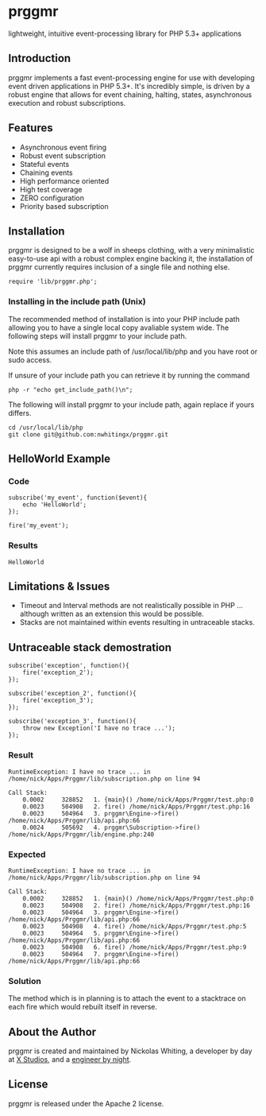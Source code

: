 # prggmr

lightweight, intuitive event-processing library for PHP 5.3+ applications

## Introduction

prggmr implements a fast event-processing engine for use with developing
event driven applications in PHP 5.3+. It's incredibly simple, is driven by
a robust engine that allows for event chaining, halting, states,
asynchronous execution and robust subscriptions.

## Features

* Asynchronous event firing
* Robust event subscription
* Stateful events
* Chaining events
* High performance oriented
* High test coverage
* ZERO configuration
* Priority based subscription

## Installation

prggmr is designed to be a wolf in sheeps clothing, with a very minimalistic easy-to-use api with a robust complex engine backing it, the installation of
prggmr currently requires inclusion of a single file and nothing else.

    require 'lib/prggmr.php';

### Installing in the include path (Unix)

The recommended method of installation is into your PHP include path allowing you to have a single local copy avaliable system wide. The following steps will
install prggmr to your include path.

Note this assumes an include path of /usr/local/lib/php and you have root or sudo access.

If unsure of your include path you can retrieve it by running the command

    php -r "echo get_include_path()\n";

The following will install prggmr to your include path, again replace if yours differs.

    cd /usr/local/lib/php
    git clone git@github.com:nwhitingx/prggmr.git

## HelloWorld Example

### Code

    subscribe('my_event', function($event){
        echo 'HelloWorld';
    });

    fire('my_event');

### Results

    HelloWorld

## Limitations & Issues

* Timeout and Interval methods are not realistically possible in PHP ... although written as an extension this would be possible.
* Stacks are not maintained within events resulting in untraceable stacks.

## Untraceable stack demostration

    subscribe('exception', function(){
        fire('exception_2');
    });

    subscribe('exception_2', function(){
        fire('exception_3');
    });

    subscribe('exception_3', function(){
        throw new Exception('I have no trace ...');
    });

### Result

    RuntimeException: I have no trace ... in /home/nick/Apps/Prggmr/lib/subscription.php on line 94

    Call Stack:
        0.0002     328852   1. {main}() /home/nick/Apps/Prggmr/test.php:0
        0.0023     504908   2. fire() /home/nick/Apps/Prggmr/test.php:16
        0.0023     504964   3. prggmr\Engine->fire() /home/nick/Apps/Prggmr/lib/api.php:66
        0.0024     505692   4. prggmr\Subscription->fire() /home/nick/Apps/Prggmr/lib/engine.php:240


### Expected

    RuntimeException: I have no trace ... in /home/nick/Apps/Prggmr/lib/subscription.php on line 94

    Call Stack:
        0.0002     328852   1. {main}() /home/nick/Apps/Prggmr/test.php:0
        0.0023     504908   2. fire() /home/nick/Apps/Prggmr/test.php:16
        0.0023     504964   3. prggmr\Engine->fire() /home/nick/Apps/Prggmr/lib/api.php:66
        0.0023     504908   4. fire() /home/nick/Apps/Prggmr/test.php:5
        0.0023     504964   5. prggmr\Engine->fire() /home/nick/Apps/Prggmr/lib/api.php:66
        0.0023     504908   6. fire() /home/nick/Apps/Prggmr/test.php:9
        0.0023     504964   7. prggmr\Engine->fire() /home/nick/Apps/Prggmr/lib/api.php:66


### Solution

The method which is in planning is to attach the event to a stacktrace on each fire which would rebuilt itself in reverse.

## About the Author

prggmr is created and maintained by Nickolas Whiting, a developer by day at [X Studios](http://www.xstudiosinc.com), and a [engineer by night](http://github.com/nwhitingx).

## License

prggmr is released under the Apache 2 license.